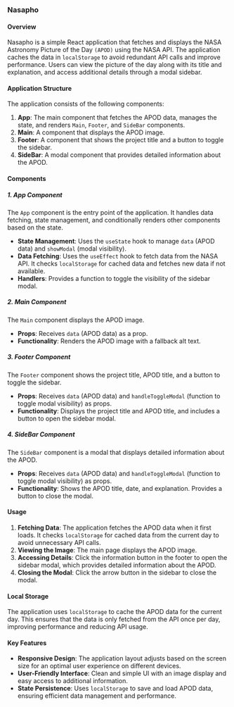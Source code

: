### Nasapho

#### Overview

Nasapho is a simple React application that fetches and displays the NASA Astronomy Picture of the Day `(APOD)` using the NASA API. The application caches the data in `localStorage` to avoid redundant API calls and improve performance. Users can view the picture of the day along with its title and explanation, and access additional details through a modal sidebar.

#### Application Structure

The application consists of the following components:

1. **App**: The main component that fetches the APOD data, manages the state, and renders `Main`, `Footer`, and `SideBar` components.
2. **Main**: A component that displays the APOD image.
3. **Footer**: A component that shows the project title and a button to toggle the sidebar.
4. **SideBar**: A modal component that provides detailed information about the APOD.

#### Components

##### 1. App Component

The `App` component is the entry point of the application. It handles data fetching, state management, and conditionally renders other components based on the state.

- **State Management**: Uses the `useState` hook to manage `data` (APOD data) and `showModal` (modal visibility).
- **Data Fetching**: Uses the `useEffect` hook to fetch data from the NASA API. It checks `localStorage` for cached data and fetches new data if not available.
- **Handlers**: Provides a function to toggle the visibility of the sidebar modal.

##### 2. Main Component

The `Main` component displays the APOD image.

- **Props**: Receives `data` (APOD data) as a prop.
- **Functionality**: Renders the APOD image with a fallback alt text.

##### 3. Footer Component

The `Footer` component shows the project title, APOD title, and a button to toggle the sidebar.

- **Props**: Receives `data` (APOD data) and `handleToggleModal` (function to toggle modal visibility) as props.
- **Functionality**: Displays the project title and APOD title, and includes a button to open the sidebar modal.

##### 4. SideBar Component

The `SideBar` component is a modal that displays detailed information about the APOD.

- **Props**: Receives `data` (APOD data) and `handleToggleModal` (function to toggle modal visibility) as props.
- **Functionality**: Shows the APOD title, date, and explanation. Provides a button to close the modal.

#### Usage

1. **Fetching Data**: The application fetches the APOD data when it first loads. It checks `localStorage` for cached data from the current day to avoid unnecessary API calls.
2. **Viewing the Image**: The main page displays the APOD image. 
3. **Accessing Details**: Click the information button in the footer to open the sidebar modal, which provides detailed information about the APOD.
4. **Closing the Modal**: Click the arrow button in the sidebar to close the modal.

#### Local Storage

The application uses `localStorage` to cache the APOD data for the current day. This ensures that the data is only fetched from the API once per day, improving performance and reducing API usage.

#### Key Features

- **Responsive Design**: The application layout adjusts based on the screen size for an optimal user experience on different devices.
- **User-Friendly Interface**: Clean and simple UI with an image display and easy access to additional information.
- **State Persistence**: Uses `localStorage` to save and load APOD data, ensuring efficient data management and performance.
